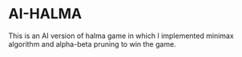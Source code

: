 # AI-HALMA
This is an AI version of halma game in which I implemented minimax algorithm and alpha-beta pruning to win the game.
